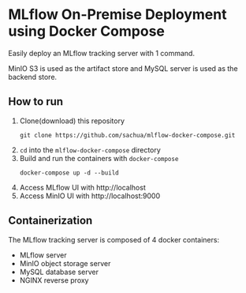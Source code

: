 # MLflow On-Premise Deployment using Docker Compose
Easily deploy an MLflow tracking server with 1 command.

MinIO S3 is used as the artifact store and MySQL server is used as the backend store.

## How to run
1. Clone(download) this repository
    ```
    git clone https://github.com/sachua/mlflow-docker-compose.git
    ```
2. `cd` into the `mlflow-docker-compose` directory
3. Build and run the containers with `docker-compose`
    ```
    docker-compose up -d --build
    ```
4. Access MLflow UI with http://localhost
5. Access MinIO UI with http://localhost:9000

## Containerization
The MLflow tracking server is composed of 4 docker containers:

* MLflow server
* MinIO object storage server
* MySQL database server
* NGINX reverse proxy
